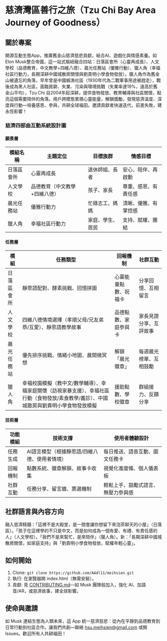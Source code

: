 # 慈濟灣區善行之旅（Tzu Chi Bay Area Journey of Goodness）

## 關於專案
開源互動生態App，推廣舊金山慈濟慈悲貢獻，結合AI、遊戲化與情感素養。如Elon Musk整合帝國，這一站式樞紐融合四站：日落區會所（心靈再成長）、人文學校（品德教育，中文教學+四維八德）、晨光任務站（優雅行動）、獵人角（幸福社區行動力，長期深耕中國城散房關懷與劉貴明小學食物發放）。獵人角作為舊金山被遺忘的角落，早年曾是中國蝦漁社區（1930年代為二戰軍事用途被趕走），戰後成為黑人社區，面臨貧窮、失業、污染與環境挑戰（失業率達19%，遠高於舊金山平均），Tzu Chi 自2004年起深耕，提供食物發放、教育輔導與社區關懷，點亮這個需要陪伴的角落。用戶跨模態累積心靈能量，解鎖獎勵，發現慈濟溫度、深度與行動—培養感恩、參與，共耕全球福田。邀請貢獻者快速迭代，前進失敗，建永恆影響！

### 慈濟四部曲互動系統設計圖
#### 願景層
| 模組名稱 | 主題定位 | 目標族群 | 情感目標 |
|----------|----------|----------|----------|
| 日落區會所 | 心靈再成長 | 退休師姐、長者 | 安心、陪伴、再啟動 |
| 人文學校 | 品德教育（中文教學+四維八德） | 孩子、家長 | 尊重、感恩、有責任感 |
| 晨光任務站 | 優雅行動力 | 忙碌志工、媽媽 | 清晰、優雅、有掌控感 |
| 獵人角 | 幸福社區行動力 | 家庭、學生、居民 | 支持、賦權、團結 |

#### 任務層
| 模組 | 任務類型 | 回報機制 | 社群互動 |
|------|----------|----------|----------|
| 日落區會所 | 靜思語配對、酵素挑戰、回憶拼圖 | 心靈能量點數、祝福卡 | 分享回憶、互相留言 |
| 人文學校 | 四維八德情境選擇（孝順父母/兄友弟恭/互愛）、靜思語教學故事 | 品德點數、家庭參與卡 | 家長見證分享、互評故事 |
| 晨光任務站 | 優先排序挑戰、情緒小地圖、晨間微冥想 | 解鎖「晨光徽章」 | 每週晨光榜單、互相鼓勵 |
| 獵人角 | 幸福校園模擬（教中文/數學輔導）、幸福家庭關懷（訪視家暴支援）、幸福社區行動（食物發放/素食教學/義診）、中國城散房與劉貴明小學食物發放模擬 | 援助點數、學校徽章 | 群組接力、反饋分享 |

#### 技術層
| 功能模組 | 技術支撐 | 使用者體驗設計 |
|----------|----------|------------------|
| 任務生成 | AI語言模型（根據靜思語/四維八德、使用者情境） | 每日推送、語音互動、圖文任務卡 |
| 回報機制 | 點數系統、徽章解鎖、故事卡收集 | 視覺化進度條、個人儀表板 |
| 社群互動 | 任務分享、留言牆、票選機制 | 輕鬆上手、鼓勵式語言、無壓力參與感 |

## 社群語言與內容方向
融入慈濟精髓：「這裡不是大殿堂，是一間會讓你想留下來泡茶聊天的小屋」（日落區）。「孩子在這裡學的不只是中文，而是如何成為一個有愛、有禮、有責任感的人」（人文學校）。「我們不是來幫忙，是來陪伴」（獵人角）。新：「長期深耕中國城散房關懷，如家庭支持」與「劉貴明小學食物發放，賦權年輕心靈」。

## 如何開始
1. Clone: `git clone https://github.com/AAdl11/meihsien.git`
2. 執行: 在瀏覽器開 index.html（無需安裝）。
3. 貢獻: 見 [CONTRIBUTING.md](./CONTRIBUTING.md)—如 Musk 團隊般加入，強化 AI、加語音/AR，或慈濟故事，建全球影響。

## 使命與邀請
如 Musk 連結生態為人類未來，這 App 統一慈濟慈悲：從內在平靜到品德教育到日常行動到社區合作。讓我們共創—聯絡 hsu.meihsien@gmail.com 或開 Issues。歡迎所有人共耕福田！
